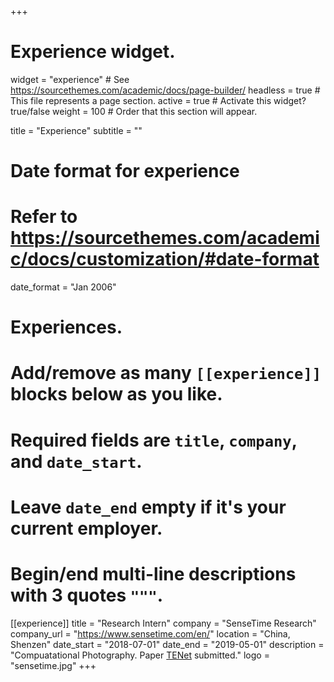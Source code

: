 +++
# Experience widget.
widget = "experience"  # See https://sourcethemes.com/academic/docs/page-builder/
headless = true  # This file represents a page section.
active = true  # Activate this widget? true/false
weight = 100  # Order that this section will appear.

title = "Experience"
subtitle = ""

# Date format for experience
#   Refer to https://sourcethemes.com/academic/docs/customization/#date-format
date_format = "Jan 2006"

# Experiences.
#   Add/remove as many `[[experience]]` blocks below as you like.
#   Required fields are `title`, `company`, and `date_start`.
#   Leave `date_end` empty if it's your current employer.
#   Begin/end multi-line descriptions with 3 quotes `"""`.
[[experience]]
  title = "Research Intern"
  company = "SenseTime Research"
  company_url = "https://www.sensetime.com/en/"
  location = "China, Shenzen"
  date_start = "2018-07-01"
  date_end = "2019-05-01"
  description = "Compuatational Photography. Paper [TENet](https://arxiv.org/abs/1905.02538) submitted."
  logo = "sensetime.jpg"
+++
